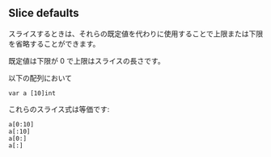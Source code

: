 ## Slice defaults

スライスするときは、それらの既定値を代わりに使用することで上限または下限を省略することができます。

既定値は下限が 0 で上限はスライスの長さです。

以下の配列において

```
var a [10]int
```

これらのスライス式は等価です:

```
a[0:10]
a[:10]
a[0:]
a[:]
```